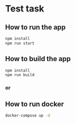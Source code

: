 # Test task

## How to run the app

```bash
npm install
npm run start
```

## How to build the app

```bash
npm install
npm run build
```

### or

## How to run docker

```bash
docker-compose up -d
```

